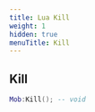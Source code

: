 ```yaml
---
title: Lua Kill
weight: 1
hidden: true
menuTitle: Kill
---
```

## Kill
```lua
Mob:Kill(); -- void
```